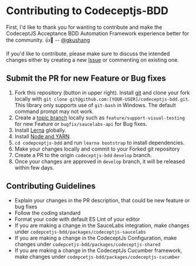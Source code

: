 # Contributing to Codeceptjs-BDD

First, I'd like to thank you for wanting to contribute and make the CodeceptJS Acceptance BDD Automation Framework experience better for the community. :+1::tada: -- [@gkushang](https://github.com/gkushang/)

If you'd like to contribute, please make sure to discuss the intended changes either by creating a new [Issue](https://github.com/gkushang/codeceptjs-bdd/issues) or commenting on existing one.

## Submit the PR for new Feature or Bug fixes

1. Fork this repository (button in upper right). Install [git](https://git-scm.com/) and clone your fork locally with `git clone git@github.com:[YOUR-USER]/codeceptjs-bdd.git`. This library only supports use of `git-bash` in Windows. The default command prompt may not work.
1. Create a [topic branch](https://git-scm.com/book/en/v2/Git-Branching-Branching-Workflows) locally such as `feature/support-visual-testing` for new Feature or `bugfix/saucelabs-api` for Bug fixes.
1. Install [Lerna](https://www.npmjs.com/package/lerna) globally.
1. Install [Node and YARN](https://nodejs.org/en/).
1. `cd codepceptjs-bdd` and run `learna bootstrap` to install dependencies.
1. Make your changes locally and commit to your Forked git repository
1. Create a PR to the origin `codeceptjs-bdd` `develop` branch.
1. Once your changes are approved in `develop` branch, it will be released within few days.

## Contributing Guidelines

* Explain your changes in the PR description, that could be new feature or bug fixes
* Follow the coding standard 
* Format your code with default ES Lint of your editor
* If you are making a change in the SauceLabs integration, make changes under `codepcetjs-bdd/packages/codeceptjs-saucelabs`
* If you are making a change in the CodeceptJs Configuration, make changes under `codepcetjs-bdd/packages/codeceptjs-shared`
* If you are making a change in the CodeceptJs Cucumber framework, make changes under `codepcetjs-bdd/packages/codeceptjs-cucumber`

